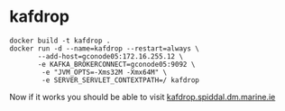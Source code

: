 # kafdrop
```
docker build -t kafdrop .
docker run -d --name=kafdrop --restart=always \
       --add-host=gconode05:172.16.255.12 \
       -e KAFKA_BROKERCONNECT=gconode05:9092 \
        -e "JVM_OPTS=-Xms32M -Xmx64M" \
        -e SERVER_SERVLET_CONTEXTPATH=/ kafdrop
```
Now if it works you should be able to visit 
[kafdrop.spiddal.dm.marine.ie](http://kafdrop.spiddal.dm.marine.ie)
